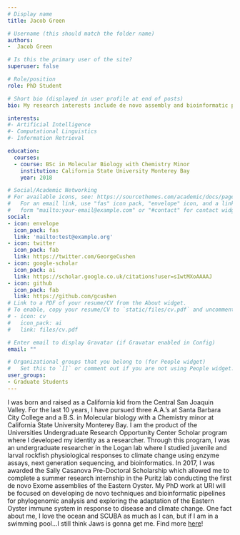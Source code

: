 ```yaml
---
# Display name
title: Jacob Green

# Username (this should match the folder name)
authors:
-  Jacob Green

# Is this the primary user of the site?
superuser: false

# Role/position
role: PhD Student

# Short bio (displayed in user profile at end of posts)
bio: My research interests include de novo assembly and bioinformatic pipelines for exome capture and exploring the adaptation of the Eastern Oyster immune system in response to disease and climate change.

interests:
#- Artificial Intelligence
#- Computational Linguistics
#- Information Retrieval

education:
  courses:
  - course: BSc in Molecular Biology with Chemistry Minor
    institution: California State University Monterey Bay
    year: 2018

# Social/Academic Networking
# For available icons, see: https://sourcethemes.com/academic/docs/page-builder/#icons
#   For an email link, use "fas" icon pack, "envelope" icon, and a link in the
#   form "mailto:your-email@example.com" or "#contact" for contact widget.
social:
- icon: envelope
  icon_pack: fas
  link: 'mailto:test@example.org'
- icon: twitter
  icon_pack: fab
  link: https://twitter.com/GeorgeCushen
- icon: google-scholar
  icon_pack: ai
  link: https://scholar.google.co.uk/citations?user=sIwtMXoAAAAJ
- icon: github
  icon_pack: fab
  link: https://github.com/gcushen
# Link to a PDF of your resume/CV from the About widget.
# To enable, copy your resume/CV to `static/files/cv.pdf` and uncomment the lines below.
# - icon: cv
#   icon_pack: ai
#   link: files/cv.pdf

# Enter email to display Gravatar (if Gravatar enabled in Config)
email: ""

# Organizational groups that you belong to (for People widget)
#   Set this to `[]` or comment out if you are not using People widget.
user_groups:
- Graduate Students
---
```


I was born and raised as a California kid from the Central San Joaquin Valley. For the last 10 years, I have pursued three A.A.’s at Santa Barbara City College and a B.S. in Molecular biology with a Chemistry minor at California State University Monterey Bay. I am the product of the Universities Undergraduate Research Opportunity Center Scholar program where I developed my identity as a researcher. Through this program, I was an undergraduate researcher in the Logan lab where I studied juvenile and larval rockfish physiological responses to climate change using enzyme assays, next generation sequencing, and bioinformatics. In 2017, I was awarded the Sally Casanova Pre-Doctoral Scholarship which allowed me to complete a summer research internship in the Puritz lab conducting the first de novo Exome assemblies of the Eastern Oyster. My PhD work at URI will be focused on developing de novo techniques and bioinformatic pipelines for phylogenomic analysis and exploring the adaptation of the Eastern Oyster immune system in response to disease and climate change. One fact about me, I love the ocean and SCUBA as much as I can, but if I am in a swimming pool…I still think Jaws is gonna get me.  Find more [here](https://madmolecularman.wordpress.com/)!